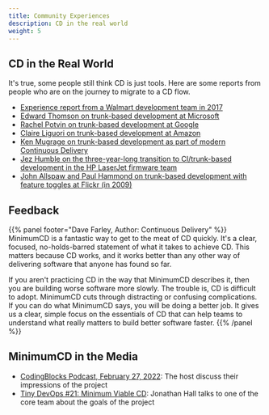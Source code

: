```yaml
---
title: Community Experiences
description: CD in the real world
weight: 5
---
```


## CD in the Real World

It's true, some people still think CD is just tools. Here are some reports from people who are on the journey to migrate to a CD flow.

- [Experience report from a Walmart development team in 2017](https://www.youtube.com/watch?v=MHK16QNVXXU&t=6s)
- [Edward Thomson on trunk-based development at Microsoft](https://www.youtube.com/watch?v=ykZbBD-CmP8&t=232s)
- [Rachel Potvin on trunk-based development at Google](https://youtu.be/W71BTkUbdqE?t=873)
- [Claire Liguori on trunk-based development at Amazon](https://twitter.com/clare_liguori/status/1275128831821504512)
- [Ken Mugrage on trunk-based development as part of modern Continuous Delivery](https://www.youtube.com/watch?v=w008iz_UwDk&t=1151s)
- [Jez Humble on the three-year-long transition to CI/trunk-based development in the HP LaserJet firmware team](https://www.youtube.com/watch?v=2zYxWEZ0gYg&t=1682s)
- [John Allspaw and Paul Hammond on trunk-based development with feature toggles at Flickr (in 2009)](https://www.youtube.com/watch?v=LdOe18KhtT4&t=972s)

## Feedback

{{% panel footer="Dave Farley, Author: Continuous Delivery" %}}
MinimumCD is a fantastic way to get to the meat of CD quickly. It's a clear, focused, no-holds-barred statement of what it takes to achieve CD. This matters because CD works, and it works better than any other way of delivering software that anyone has found so far.

If you aren't practicing CD in the way that MinimumCD describes it, then you are building worse software more slowly. The trouble is, CD is difficult to adopt. MinimumCD cuts through distracting or confusing complications. If you can do what MinimumCD says, you will be doing a better job. It gives us a clear, simple focus on the essentials of CD that can help teams to understand what really matters to build better software faster.
{{% /panel %}}

## MinimumCD in the Media

- [CodingBlocks Podcast, February 27, 2022](https://www.codingblocks.net/podcast/minimum-viable-continuous-delivery/): The host discuss their impressions of the project
- [Tiny DevOps #21: Minimum Viable CD](https://jhall.io/archive/2021/11/30/minimum-viable-continuous-delivery/): Jonathan Hall talks to one of the core team about the goals of the project
